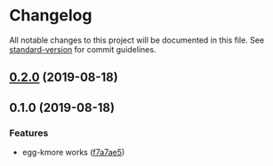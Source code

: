 # Changelog

All notable changes to this project will be documented in this file. See [standard-version](https://github.com/conventional-changelog/standard-version) for commit guidelines.

## [0.2.0](https://github.com/waitingsong/egg-kmore/compare/v0.1.0...v0.2.0) (2019-08-18)

## 0.1.0 (2019-08-18)


### Features

* egg-kmore works ([f7a7ae5](https://github.com/waitingsong/egg-kmore/commit/f7a7ae5))
